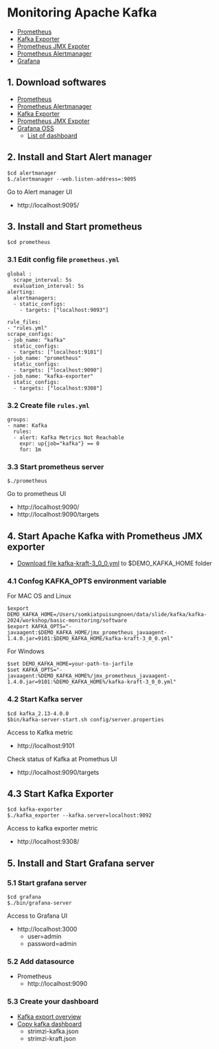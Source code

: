 # Monitoring Apache Kafka
* [Prometheus](https://prometheus.io/)
* [Kafka Exporter](https://github.com/danielqsj/kafka_exporter)
* [Prometheus JMX Expoter](https://github.com/prometheus/jmx_exporter)
* [Prometheus Alertmanager](https://prometheus.io/docs/alerting/latest/alertmanager/)
* [Grafana](https://grafana.com/)


## 1. Download softwares
* [Prometheus](https://prometheus.io/download/)
* [Prometheus Alertmanager](https://prometheus.io/download/)
* [Kafka Exporter](https://github.com/danielqsj/kafka_exporter/releases)
* [Prometheus JMX Expoter](https://github.com/prometheus/jmx_exporter/releases)
* [Grafana OSS](https://grafana.com/grafana/download?pg=oss-graf&plcmt=hero-btn-1&edition=oss)
  * [List of dashboard](https://github.com/strimzi/strimzi-kafka-operator/tree/main/examples/metrics)

## 2. Install and Start Alert manager
```
$cd alertmanager
$./alertmanager --web.listen-address=:9095
```

Go to Alert manager UI
* http://localhost:9095/

## 3. Install and Start prometheus
```
$cd prometheus
```

### 3.1 Edit config file `prometheus.yml`
```
global :
  scrape_interval: 5s
  evaluation_interval: 5s
alerting:
  alertmanagers:
  - static_configs:
    - targets: ["localhost:9093"]

rule_files:
- "rules.yml"
scrape_configs:
- job_name: "kafka"
  static_configs:
  - targets: ["localhost:9101"]
- job_name: "prometheus"
  static_configs:
  - targets: ["localhost:9090"]
- job_name: "kafka-exporter"
  static_configs:
  - targets: ["localhost:9308"]
```

### 3.2 Create file `rules.yml`
```
groups:
- name: Kafka
  rules:
  - alert: Kafka Metrics Not Reachable
    expr: up{job="kafka"} == 0
    for: 1m
```

### 3.3 Start prometheus server
```
$./prometheus
```

Go to prometheus UI
* http://localhost:9090/
* http://localhost:9090/targets


## 4. Start Apache Kafka with Prometheus JMX exporter
* [Download file kafka-kraft-3_0_0.yml](https://github.com/prometheus/jmx_exporter/blob/main/examples/kafka-kraft-3_0_0.yml) to $DEMO_KAFKA_HOME folder


### 4.1 Confog KAFKA_OPTS environment variable
For MAC OS and Linux
```
$export DEMO_KAFKA_HOME=/Users/somkiatpuisungnoen/data/slide/kafka/kafka-2024/workshop/basic-monitoring/software
$export KAFKA_OPTS="-javaagent:$DEMO_KAFKA_HOME/jmx_prometheus_javaagent-1.4.0.jar=9101:$DEMO_KAFKA_HOME/kafka-kraft-3_0_0.yml"
```

For Windows
```
$set DEMO_KAFKA_HOME=your-path-to-jarfile
$set KAFKA_OPTS="-javaagent:%DEMO_KAFKA_HOME%/jmx_prometheus_javaagent-1.4.0.jar=9101:%DEMO_KAFKA_HOME%/kafka-kraft-3_0_0.yml"
```

### 4.2 Start Kafka server
```
$cd kafka_2.13-4.0.0
$bin/kafka-server-start.sh config/server.properties
```

Access to Kafka metric
* http://localhost:9101

Check status of Kafka at Promethus UI
* http://localhost:9090/targets

## 4.3 Start Kafka Exporter
```
$cd kafka-exporter
$./kafka_exporter --kafka.server=localhost:9092
```

Access to kafka exporter metric
* http://localhost:9308/


## 5. Install and Start Grafana server

### 5.1 Start grafana server
```
$cd grafana
$./bin/grafana-server
```

Access to Grafana UI
* http://localhost:3000
  * user=admin
  * password=admin

### 5.2 Add datasource
* Prometheus
  * http://localhost:9090


### 5.3 Create your dashboard
* [Kafka export overview](https://grafana.com/grafana/dashboards/7589-kafka-exporter-overview/)
* [Copy kafka dashboard](https://github.com/strimzi/strimzi-kafka-operator/tree/main/examples/metrics/grafana-dashboards)
  * strimzi-kafka.json
  * strimzi-kraft.json
